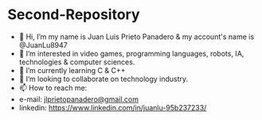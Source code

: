 # Second-Repository
- 👋 Hi, I’m my name is Juan Luis Prieto Panadero & my account's name is @JuanLu8947
- 👀 I’m interested in video games, programming languages, robots, IA, technologies & computer sciences.
- 🌱 I’m currently learning C & C++
- 💞️ I’m looking to collaborate on technology industry.
- 📫 How to reach me:
-  e-mail: jlprietopanadero@gmail.com
-  linkedin: https://www.linkedin.com/in/juanlu-95b237233/

<!---
JuanLu8947/JuanLu8947 is a ✨ special ✨ repository because its `README.md` (this file) appears on your GitHub profile.
You can click the Preview link to take a look at your changes.
--->
